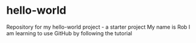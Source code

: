 # hello-world
Repository for my hello-world project - a starter project
My name is Rob I am learning to use GitHub by following the tutorial

